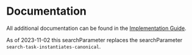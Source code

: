 # Documentation

All additional documentation can be found in the [Implementation Guide](https://simplifier.net/guide/koppeltaal?version=current).

As of 2023-11-02 this searchParameter replaces the searchParameter `search-task-instantiates-canonical`.
